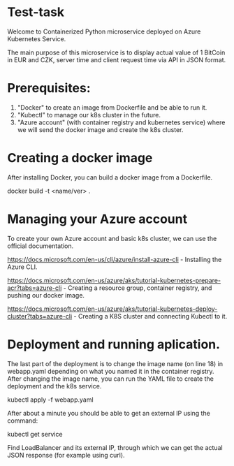 # Test-task

Welcome to Containerized Python microservice deployed on Azure Kubernetes Service.

The main purpose of this microservice is to display actual value of 1 BitCoin in EUR and CZK, server time and client request time via API in JSON format.

# Prerequisites:
1. "Docker" to create an image from Dockerfile and be able to run it.
2. "Kubectl" to manage our k8s cluster in the future.
3. "Azure account" (with container registry and kubernetes service) where we will send the docker image and create the k8s cluster. 

# Creating a docker image
After installing Docker, you can build a docker image from a Dockerfile.

docker build -t <name/ver> .

# Managing your Azure account

To create your own Azure account and basic k8s cluster, we can use the official documentation.

https://docs.microsoft.com/en-us/cli/azure/install-azure-cli - Installing the Azure CLI.

https://docs.microsoft.com/en-us/azure/aks/tutorial-kubernetes-prepare-acr?tabs=azure-cli - Creating a resource group, container registry, and pushing our docker image.

https://docs.microsoft.com/en-us/azure/aks/tutorial-kubernetes-deploy-cluster?tabs=azure-cli - Creating a K8S cluster and connecting Kubectl to it. 

# Deployment and running aplication. 

The last part of the deployment is to change the image name (on line 18) in webapp.yaml depending on what you named it in the container registry. After changing the image name, you can run the YAML file to create the deployment and the k8s service.

kubectl apply -f webapp.yaml

After about a minute you should be able to get an external IP using the command:

kubectl get service 

Find LoadBalancer and its external IP, through which we can get the actual JSON response (for example using curl). 
